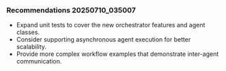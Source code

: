 ### Recommendations 20250710_035007
- Expand unit tests to cover the new orchestrator features and agent classes.
- Consider supporting asynchronous agent execution for better scalability.
- Provide more complex workflow examples that demonstrate inter-agent communication.
